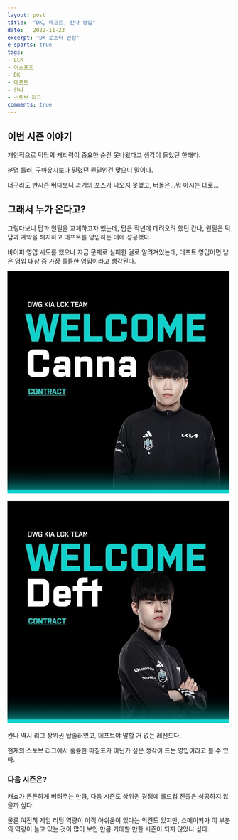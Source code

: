 ```yaml
---
layout: post
title:  "DK, 데프트, 칸나 영입"
date:   2022-11-23
excerpt: "DK 로스터 완성"
e-sports: true
tags:
- LCK
- 이스포츠
- DK
- 데프트
- 칸나
- 스토브 리그
comments: true
---
```


## 이번 시즌 이야기

개인적으로 덕담의 캐리력이 중요한 순간 못나왔다고 생각이 들었던 한해다.

분명 룰러, 구마유시보다 밀렸던 원딜인건 맞으니 말이다.

너구리도 반시즌 뛰다보니 과거의 포스가 나오지 못했고, 버돌은...뭐 아시는 대로...

## 그래서 누가 온다고?

그렇다보니 탑과 원딜을 교체하고자 했는데, 탑은 작년에 데려오려 했던 칸나, 원딜은 덕담과 계약을 해지하고 데프트를 영입하는 데에 성공했다.

바이퍼 영입 시도를 했으나 자금 문제로 실패한 걸로 알려져있는데, 데프트 영입이면 남은 영입 대상 중 가장 훌륭한 영입이라고 생각된다.

![Canna](../img/2022/lck/dk_canna.jpg)

![Deft](../img/2022/lck/dk_deft.jpg)

칸나 역시 리그 상위권 탑솔러였고, 데프트야 말할 거 없는 레전드다.

현재의 스토브 리그에서 훌륭한 마침표가 아닌가 싶은 생각이 드는 영입이라고 볼 수 있따.

### 다음 시즌은?

캐쇼가 든든하게 버텨주는 만큼, 다음 시즌도 상위권 경쟁에 롤드컵 진출은 성공하지 않을까 싶다.

물론 여전히 게임 리딩 역량이 아직 아쉬움이 있다는 의견도 있지만, 쇼메이커가 이 부분의 역량이 늘고 있는 것이 많이 보인 만큼 기대할 만한 시즌이 되지 않았나 싶다.